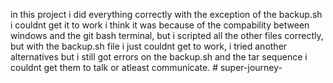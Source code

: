 in this project i did everything correctly with the exception of the backup.sh i couldnt get it to work i think it was because of the compability between windows and the git bash terminal, but i scripted all the other files correctly, but with the backup.sh file i just couldnt get to work, i tried another alternatives but i still got errors on the backup.sh and the tar sequence i couldnt get them to talk or atleast communicate. # super-journey-